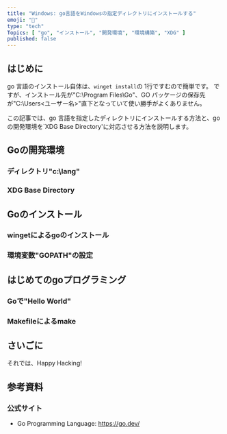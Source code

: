 ```yaml
---
title: "Windows: go言語をWindowsの指定ディレクトリにインストールする"
emoji: "👟"
type: "tech"
Topics: [ "go", "インストール", "開発環境", "環境構築", "XDG" ]
published: false
---
```


## はじめに

go 言語のインストール自体は、`winget install`の 1行ですむので簡単です。
ですが、インストール先が"C:\Program Files\Go"、GO パッケージの保存先が"C:\Users\<ユーザー名>"直下となっていて使い勝手がよくありません。

この記事では、go 言語を指定したディレクトリにインストールする方法と、go の開発環境を`XDG Base Directory'に対応させる方法を説明します。

## Goの開発環境

### ディレクトリ"c:\lang"

### XDG Base Directory

## Goのインストール

### wingetによるgoのインストール

### 環境変数"GOPATH"の設定

## はじめてのgoプログラミング

### Goで"Hello World"

### Makefileによるmake

## さいごに

それでは、Happy Hacking!

## 参考資料

### 公式サイト

- Go Programming Language: <https://go.dev/>
